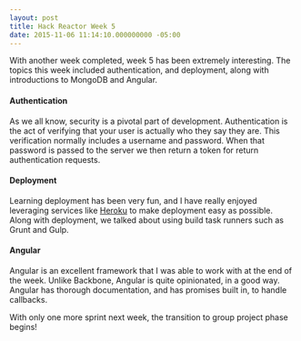 ```yaml
---
layout: post
title: Hack Reactor Week 5
date: 2015-11-06 11:14:10.000000000 -05:00
---
```

With another week completed, week 5 has been extremely interesting. The topics this week included authentication, and deployment, along with introductions to MongoDB and Angular.

#### Authentication
As we all know, security is a pivotal part of development. Authentication is the act of verifying that your user is actually who they say they are. This verification normally includes a username and password. When that password is passed to the server we then return a token for return authentication requests.

#### Deployment
Learning deployment has been very fun, and I have really enjoyed leveraging services like [Heroku](http://www.heroku.com) to make deployment easy as possible. Along with deployment, we talked about using build task runners such as Grunt and Gulp. 

#### Angular
Angular is an excellent framework that I was able to work with at the end of the week. Unlike Backbone, Angular is quite opinionated, in a good way. Angular has thorough documentation, and has promises built in, to handle callbacks.

With only one more sprint next week, the transition to group project phase begins!
